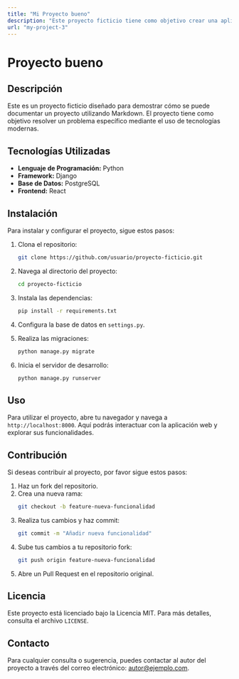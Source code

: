 ```yaml
---
title: "Mi Proyecto bueno"
description: "Este proyecto ficticio tiene como objetivo crear una aplicación web"
url: "my-project-3"
---
```


# Proyecto bueno

## Descripción

Este es un proyecto ficticio diseñado para demostrar cómo se puede documentar un proyecto utilizando Markdown. El proyecto tiene como objetivo resolver un problema específico mediante el uso de tecnologías modernas.

## Tecnologías Utilizadas

- **Lenguaje de Programación:** Python
- **Framework:** Django
- **Base de Datos:** PostgreSQL
- **Frontend:** React

## Instalación

Para instalar y configurar el proyecto, sigue estos pasos:

1. Clona el repositorio:
   ```bash
   git clone https://github.com/usuario/proyecto-ficticio.git
   ```
2. Navega al directorio del proyecto:
   ```bash
   cd proyecto-ficticio
   ```
3. Instala las dependencias:
   ```bash
   pip install -r requirements.txt
   ```
4. Configura la base de datos en `settings.py`.

5. Realiza las migraciones:

   ```bash
   python manage.py migrate
   ```

6. Inicia el servidor de desarrollo:
   ```bash
   python manage.py runserver
   ```

## Uso

Para utilizar el proyecto, abre tu navegador y navega a `http://localhost:8000`. Aquí podrás interactuar con la aplicación web y explorar sus funcionalidades.

## Contribución

Si deseas contribuir al proyecto, por favor sigue estos pasos:

1. Haz un fork del repositorio.
2. Crea una nueva rama:
   ```bash
   git checkout -b feature-nueva-funcionalidad
   ```
3. Realiza tus cambios y haz commit:
   ```bash
   git commit -m "Añadir nueva funcionalidad"
   ```
4. Sube tus cambios a tu repositorio fork:
   ```bash
   git push origin feature-nueva-funcionalidad
   ```
5. Abre un Pull Request en el repositorio original.

## Licencia

Este proyecto está licenciado bajo la Licencia MIT. Para más detalles, consulta el archivo `LICENSE`.

## Contacto

Para cualquier consulta o sugerencia, puedes contactar al autor del proyecto a través del correo electrónico: autor@ejemplo.com.

